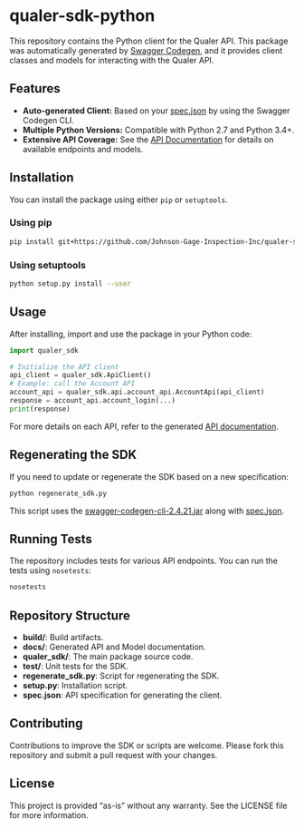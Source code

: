 # qualer-sdk-python

This repository contains the Python client for the Qualer API. This package was automatically generated by [Swagger Codegen](https://github.com/swagger-api/swagger-codegen), and it provides client classes and models for interacting with the Qualer API.

## Features

- **Auto-generated Client:** Based on your [spec.json](spec.json) by using the Swagger Codegen CLI.
- **Multiple Python Versions:** Compatible with Python 2.7 and Python 3.4+.
- **Extensive API Coverage:** See the [API Documentation](docs/) for details on available endpoints and models.

## Installation

You can install the package using either `pip` or `setuptools`.

### Using pip

```sh
pip install git+https://github.com/Johnson-Gage-Inspection-Inc/qualer-sdk-python.git
```

### Using setuptools

```sh
python setup.py install --user
```

## Usage

After installing, import and use the package in your Python code:

```python
import qualer_sdk

# Initialize the API client
api_client = qualer_sdk.ApiClient()
# Example: call the Account API
account_api = qualer_sdk.api.account_api.AccountApi(api_client)
response = account_api.account_login(...)
print(response)
```

For more details on each API, refer to the generated [API documentation](docs/).

## Regenerating the SDK

If you need to update or regenerate the SDK based on a new specification:

```sh
python regenerate_sdk.py
```

This script uses the [swagger-codegen-cli-2.4.21.jar](swagger-codegen-cli-2.4.21.jar) along with [spec.json](spec.json).

## Running Tests

The repository includes tests for various API endpoints. You can run the tests using `nosetests`:

```sh
nosetests
```

## Repository Structure

- **build/**: Build artifacts.
- **docs/**: Generated API and Model documentation.
- **qualer_sdk/**: The main package source code.
- **test/**: Unit tests for the SDK.
- **regenerate_sdk.py**: Script for regenerating the SDK.
- **setup.py**: Installation script.
- **spec.json**: API specification for generating the client.

## Contributing

Contributions to improve the SDK or scripts are welcome. Please fork this repository and submit a pull request with your changes.

## License

This project is provided “as-is” without any warranty. See the LICENSE file for more information.
